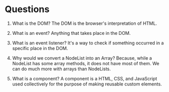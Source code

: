 # Questions

1. What is the DOM?
The DOM is the browser's interpretation of HTML. 

2. What is an event?
Anything that takes place in the DOM.

3. What is an event listener?
It's a way to check if something occurred in a specific place in the DOM.
4. Why would we convert a NodeList into an Array?
Because, while a NodeList has some array methods, it does not have most of them. We can do much more with arrays than NodeLists.
5. What is a component? 
A component is a HTML, CSS, and JavaScript used collectively for the purpose of making reusable custom elements. 
